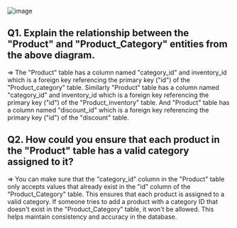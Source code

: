 ![image](https://github.com/riteshratn/DB-Assignment/assets/63911788/78febe0f-689d-4ebf-9679-c6c3455a41da)

## Q1.  Explain the relationship between the "Product" and "Product_Category" entities from the above diagram.
=> The "Product" table has a column named "category_id" and inventory_id which is a foreign key referencing the primary key ("id") of the "Product_category" table.
Similarly "Product" table has a column named "category_id" and inventory_id which is a foreign key referencing the primary key ("id") of the "Product_inventory" table.
And "Product" table has a column named "discount_id" which is a foreign key referencing the primary key ("id") of the "discount" table.

## Q2. How could you ensure that each product in the "Product" table has a valid category assigned to it?
=> You can make sure that the "category_id" column in the "Product" table only accepts values that already exist in the "id" column of the "Product_Category" table. This ensures that each product is assigned to a valid category.
If someone tries to add a product with a category ID that doesn't exist in the "Product_Category" table, it won't be allowed. This helps maintain consistency and accuracy in the database.
